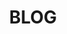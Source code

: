 ---
title: "BLOG"
seoTitle: "RAMA"
description: "Arquitectura Sostenible y Construcción Natural"
seo: "En el blog de RAMA te contamos los beneficios y las novedades en el sector de la arquitectura sostenible y la construcción natural"
keywords: "arquitectura sostenible, arquitectura ecológica, noticias arquitectura sostenible, construccion natural"
draft: false
bg_image: "images/slider/blog1.jpg"

---